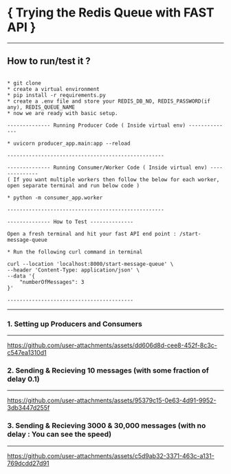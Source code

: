 # { Trying the Redis Queue with FAST API }
-------------------
## How to run/test it ?
```

* git clone
* create a virtual environment
* pip install -r requirements.py
* create a .env file and store your REDIS_DB_NO, REDIS_PASSWORD(if any), REDIS_QUEUE_NAME
* now we are ready with basic setup.

-------------- Running Producer Code ( Inside virtual env) --------------

* uvicorn producer_app.main:app --reload

---------------------------------------------------

-------------- Running Consumer/Worker Code ( Inside virtual env) --------------
( If you want multiple workers then follow the below for each worker, open separate terminal and run below code )

* python -m consumer_app.worker

---------------------------------------------------

-------------- How to Test --------------

Open a fresh terminal and hit your fast API end point : /start-message-queue

* Run the following curl command in terminal

curl --location 'localhost:8000/start-message-queue' \
--header 'Content-Type: application/json' \
--data '{
    "numberOfMessages": 3
}'

-----------------------------------------
```

-------------------


### 1. Setting up Producers and Consumers
-------------------




https://github.com/user-attachments/assets/dd606d8d-cee8-452f-8c3c-c547ea1310d1







### 2. Sending & Recieving 10 messages (with some fraction of delay 0.1)
-------------------




https://github.com/user-attachments/assets/95379c15-0e63-4d91-9952-3db3447d255f






### 3. Sending & Recieving 3000 & 30,000 messages (with no delay : You can see the speed) 
-------------------



https://github.com/user-attachments/assets/c5d9ab32-3371-463c-a131-769dcdd27d91








